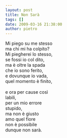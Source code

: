 ```yaml
---
layout: post
title: Non Sarà
tags: []
date: 2009-03-16 21:38:00
author: pietro
---
```

Mi piego su me stesso<br/>ma chi mi ha colpito?<br/>Mi piegherei lo stesso,<br/>se fossi io col dito,<br/>ma è oltre la spada<br/>che io sono ferito,<br/>e dovunque io vada,<br/>quel momento è finito,<br/><br/>e ora per cause così<br/>labili,<br/>per un mio errore<br/>stupido,<br/>ma non è giusto<br/>amo quel fiore<br/>non è possibile<br/>dunque non sarà.

